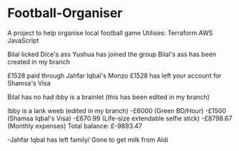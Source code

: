 
# Football-Organiser
A project to help organise local football game
Utilises:
Terraform
AWS
JavaScript

Bilal licked Dice's ass
Yushua has joined the group
Bilal's ass has been created in my branch

£1528 paid through Jahfar Iqbal's Monzo
£1528 has left your account for Shamsa's Visa

Bilal has no had
ibby is a brainlet (this has been edited in my branch)

Ibby is a lank weeb (edited in my branch)
-£6000 (Green BD/Hour)
-£1500 (Shamsa Iqbal's Visa)
-£670.99 (Life-size extendable selfie stick) 
-£8798.67 (Monthly expenses)
Total balance: £-9893.47

-Jahfar Iqbal has left family/ Gone to get milk from Aldi
